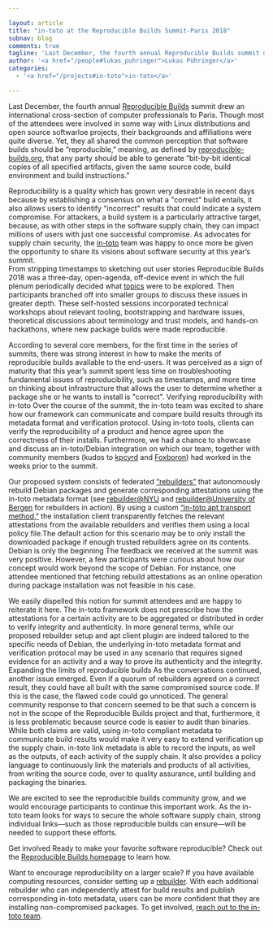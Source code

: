 ```yaml
---

layout: article
title: "in-toto at the Reproducible Builds Summit-Paris 2018"
subnav: blog
comments: true
tagline: 'Last December, the fourth annual Reproducible Builds summit drew an international cross-section of computer professionals to Paris. Though ...'
author: '<a href="/people#lukas_puhringer">Lukas Pühringer</a>'
categories:
  - '<a href="/projects#in-toto">in-toto</a>'

---
```


Last December, the fourth annual [Reproducible Builds](https://reproducible-builds.org/events/paris2018/) summit drew an international cross-section of computer professionals to Paris. Though most of the attendees were involved in some way with Linux distributions and open source softwarloe projects, their backgrounds and affiliations were quite diverse. Yet, they all shared the common perception that software builds should be “reproducible,” meaning, as defined by [reproducible-builds.org](https://reproducible-builds.org/events/paris2018/), that any party should be able to generate “bit-by-bit identical copies of all specified artifacts, given the same source code, build environment and build instructions.”

Reproducibility is a quality which has grown very desirable in recent days because by establishing a consensus on what a "correct" build entails, it  also allows users to identify "incorrect" results that could indicate a system compromise. For attackers, a build system is a particularly attractive target, because, as with other steps in the software supply chain, they can impact millions of users with just one successful compromise. As advocates for supply chain security, the [in-toto](https://in-toto.github.io/) team was happy to once more be given the opportunity to share its visions about software security at this year’s summit.  
From stripping timestamps to sketching out user stories
Reproducible Builds 2018 was a three-day, open-agenda, off-device event in which the full plenum periodically decided what [topics](https://reproducible-builds.org/events/paris2018/report/) were to be explored. Then participants branched off into smaller groups to discuss these issues in greater depth. These self-hosted sessions incorporated technical workshops about relevant tooling, bootstrapping and hardware issues, theoretical discussions about terminology and trust models, and hands-on hackathons, where new package builds were made reproducible.

According to several core members, for the first time in the series of summits, there was strong interest in how to make the merits of reproducible builds available to the end-users. It was perceived as a sign of maturity that this year’s summit spent less time on troubleshooting fundamental issues of reproducibility, such as timestamps, and more time on thinking about infrastructure that allows the user to determine whether a package she or he wants to install is "correct".
Verifying reproducibility with in-toto
Over the course of the summit, the in-toto team was excited to share how our framework can communicate and compare build results through its metadata format and verification protocol. Using in-toto tools, clients can verify the reproducibility of a product and hence agree upon the correctness of their installs. Furthermore, we had a chance to showcase and discuss an in-toto/Debian integration on which our team, together with community members  (kudos to [kpcyrd](https://github.com/kpcyrd) and [Foxboron](https://github.com/Foxboron)) had worked in the weeks prior to the summit.

Our proposed system consists of federated [“rebuilders”](https://salsa.debian.org/reproducible-builds/debian-rebuilder-setup) that autonomously rebuild Debian packages and generate corresponding attestations using the in-toto metadata format (see [rebuilder@NYU](https://reproducible-builds.engineering.nyu.edu/) and [rebuilder@University of Bergen](http://158.39.77.214/) for rebuilders in action). By using a custom [“in-toto apt transport method,”](https://github.com/in-toto/apt-transport-in-toto) the installation client transparently fetches the relevant attestations from the available rebuilders and verifies them using a local policy file.The default action for this scenario may be to only install the downloaded package if enough trusted rebuilders agree on its contents.
Debian is only the beginning
The feedback we received at the summit was very positive. However, a few participants were curious about how our concept would work beyond the scope of Debian. For instance, one attendee mentioned that fetching rebuild attestations as an online operation during package installation was not feasible in his case.

We easily dispelled this notion for summit attendees and are happy to reiterate it here. The in-toto framework does not prescribe how the attestations for a certain activity are to be aggregated or distributed in order to verify integrity and authenticity. In more general terms, while our proposed rebuilder setup and apt client plugin are indeed tailored to the specific needs of Debian, the underlying in-toto metadata format and verification protocol may be used in any scenario that requires signed evidence for an activity and a way to prove its authenticity and the integrity.
Expanding the limits of reproducible builds
As the conversations continued, another issue emerged. Even if a quorum of rebuilders agreed on a correct result, they could have all built with the same compromised source code. If this is the case, the flawed code could go unnoticed. The general community response to that concern seemed to be that such a concern  is not in the scope of the Reproducible Builds project and that, furthermore, it is less problematic because source code is easier to audit than binaries. While both claims are valid, using in-toto compliant metadata to communicate build results would make it very easy to extend verification up the supply chain. in-toto link metadata is able to record the inputs, as well as the outputs, of each activity of the supply chain. It also provides a policy language to continuously link the materials and products of all activities, from writing the source code, over to quality assurance, until building and packaging the binaries.

We are excited to see the reproducible builds community grow, and we would encourage participants to continue this important work. As the in-toto team looks for ways to secure the whole software supply chain,  strong individual links—such as those reproducible builds can ensure—will be needed to support these efforts.

Get involved
Ready to make your favorite software reproducible?  Check out the [Reproducible Builds homepage](https://reproducible-builds.org/) to learn how.

Want to encourage reproducibility on a larger scale? If you have available computing resources, consider setting up a [rebuilder](https://salsa.debian.org/reproducible-builds/debian-rebuilder-setup). With each additional rebuilder who can independently attest for build results and publish corresponding in-toto metadata, users can be more confident that they are installing non-compromised packages. To get involved, [reach out to the in-toto team](https://github.com/in-toto/in-toto/blob/develop/MAINTAINERS.txt).
